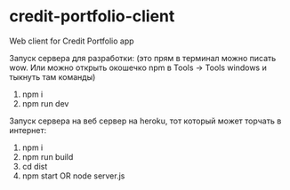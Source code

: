 # credit-portfolio-client
Web client for Credit Portfolio app

Запуск сервера для разработки: (это прям в терминал можно писать wow. Или можно открыть окошечко npm в Tools -> Tools windows и тыкнуть там команды)
1. npm i 
2. npm run dev

Запуск сервера на веб сервер на heroku, тот который может торчать в интернет:
1. npm i
2. npm run build
3. cd dist
4. npm start OR node server.js
